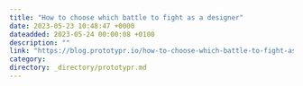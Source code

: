 ```yaml
---
title: "How to choose which battle to fight as a designer"
date: 2023-05-23 10:48:47 +0000
dateadded: 2023-05-24 00:00:08 +0100
description: ""
link: "https://blog.prototypr.io/how-to-choose-which-battle-to-fight-as-a-designer-ed94210839f3?source=rss----eb297ea1161a---4"
category:
directory: _directory/prototypr.md
---
```

